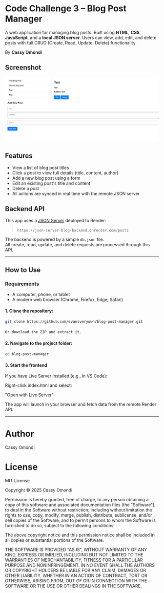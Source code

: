 # Code Challenge 3 – Blog Post Manager

A web application for managing blog posts. Built using **HTML**, **CSS**, **JavaScript**, and a **local JSON server**. Users can view, add, edit, and delete posts with full CRUD (Create, Read, Update, Delete) functionality.

By **Cassy Omondi**

## Screenshot

![Screenshot of App](Screenshot.png)

## Features

- View a list of blog post titles
- Click a post to view full details (title, content, author)
- Add a new blog post using a form
- Edit an existing post's title and content
- Delete a post
- All actions are synced in real time with the remote JSON server

## Backend API

This app uses a [JSON Server](https://www.npmjs.com/package/json-server) deployed to Render:

> `https://json-server-blog-backend.onrender.com/posts`

The backend is powered by a simple `db.json` file.  
All create, read, update, and delete requests are processed through this API.

---

## How to Use

### Requirements
- A computer, phone, or tablet
- A modern web browser (Chrome, Firefox, Edge, Safari)

#### 1. Clone the repository:
```bash
git clone https://github.com/evansveryown/blog-post-manager.git

Or download the ZIP and extract it.
```

#### 2. Navigate to the project folder:
```bash
cd blog-post-manager
```

#### 3. Start the frontend
If you have Live Server installed (e.g., in VS Code):

Right-click index.html and select:

"Open with Live Server"

The app will launch in your browser and fetch data from the remote Render API.

 --- 
 
# Author

Cassy Omondi

# License

MIT License

Copyright © 2025 Cassy Omondi

Permission is hereby granted, free of charge, to any person obtaining a copy of this software and associated documentation files (the "Software"), to deal in the Software without restriction, including without limitation the rights to use, copy, modify, merge, publish, distribute, sublicense, and/or sell copies of the Software, and to permit persons to whom the Software is furnished to do so, subject to the following conditions:

The above copyright notice and this permission notice shall be included in all copies or substantial portions of the Software.

THE SOFTWARE IS PROVIDED "AS IS", WITHOUT WARRANTY OF ANY KIND, EXPRESS OR IMPLIED, INCLUDING BUT NOT LIMITED TO THE WARRANTIES OF MERCHANTABILITY, FITNESS FOR A PARTICULAR PURPOSE AND NONINFRINGEMENT. IN NO EVENT SHALL THE AUTHORS OR COPYRIGHT HOLDERS BE LIABLE FOR ANY CLAIM, DAMAGES OR OTHER LIABILITY, WHETHER IN AN ACTION OF CONTRACT, TORT OR OTHERWISE, ARISING FROM, OUT OF OR IN CONNECTION WITH THE SOFTWARE OR THE USE OR OTHER DEALINGS IN THE SOFTWARE.